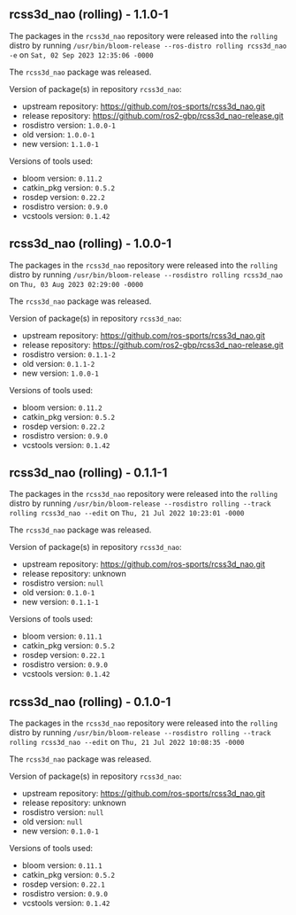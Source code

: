## rcss3d_nao (rolling) - 1.1.0-1

The packages in the `rcss3d_nao` repository were released into the `rolling` distro by running `/usr/bin/bloom-release --ros-distro rolling rcss3d_nao -e` on `Sat, 02 Sep 2023 12:35:06 -0000`

The `rcss3d_nao` package was released.

Version of package(s) in repository `rcss3d_nao`:

- upstream repository: https://github.com/ros-sports/rcss3d_nao.git
- release repository: https://github.com/ros2-gbp/rcss3d_nao-release.git
- rosdistro version: `1.0.0-1`
- old version: `1.0.0-1`
- new version: `1.1.0-1`

Versions of tools used:

- bloom version: `0.11.2`
- catkin_pkg version: `0.5.2`
- rosdep version: `0.22.2`
- rosdistro version: `0.9.0`
- vcstools version: `0.1.42`


## rcss3d_nao (rolling) - 1.0.0-1

The packages in the `rcss3d_nao` repository were released into the `rolling` distro by running `/usr/bin/bloom-release --rosdistro rolling rcss3d_nao` on `Thu, 03 Aug 2023 02:29:00 -0000`

The `rcss3d_nao` package was released.

Version of package(s) in repository `rcss3d_nao`:

- upstream repository: https://github.com/ros-sports/rcss3d_nao.git
- release repository: https://github.com/ros2-gbp/rcss3d_nao-release.git
- rosdistro version: `0.1.1-2`
- old version: `0.1.1-2`
- new version: `1.0.0-1`

Versions of tools used:

- bloom version: `0.11.2`
- catkin_pkg version: `0.5.2`
- rosdep version: `0.22.2`
- rosdistro version: `0.9.0`
- vcstools version: `0.1.42`


## rcss3d_nao (rolling) - 0.1.1-1

The packages in the `rcss3d_nao` repository were released into the `rolling` distro by running `/usr/bin/bloom-release --rosdistro rolling --track rolling rcss3d_nao --edit` on `Thu, 21 Jul 2022 10:23:01 -0000`

The `rcss3d_nao` package was released.

Version of package(s) in repository `rcss3d_nao`:

- upstream repository: https://github.com/ros-sports/rcss3d_nao.git
- release repository: unknown
- rosdistro version: `null`
- old version: `0.1.0-1`
- new version: `0.1.1-1`

Versions of tools used:

- bloom version: `0.11.1`
- catkin_pkg version: `0.5.2`
- rosdep version: `0.22.1`
- rosdistro version: `0.9.0`
- vcstools version: `0.1.42`


## rcss3d_nao (rolling) - 0.1.0-1

The packages in the `rcss3d_nao` repository were released into the `rolling` distro by running `/usr/bin/bloom-release --rosdistro rolling --track rolling rcss3d_nao --edit` on `Thu, 21 Jul 2022 10:08:35 -0000`

The `rcss3d_nao` package was released.

Version of package(s) in repository `rcss3d_nao`:

- upstream repository: https://github.com/ros-sports/rcss3d_nao.git
- release repository: unknown
- rosdistro version: `null`
- old version: `null`
- new version: `0.1.0-1`

Versions of tools used:

- bloom version: `0.11.1`
- catkin_pkg version: `0.5.2`
- rosdep version: `0.22.1`
- rosdistro version: `0.9.0`
- vcstools version: `0.1.42`


